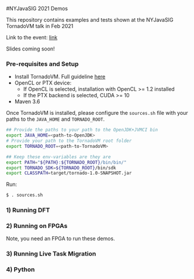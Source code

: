 #NYJavaSIG 2021 Demos 

This repository contains examples and tests shown at the NYJavaSIG TornadoVM talk in Feb 2021

Link to the event: [link](https://www.eventbrite.com/e/transparent-heterogeneous-computing-for-java-via-tornadovm-tickets-138156215961)

Slides coming soon! 

### Pre-requisites and Setup

* Install TornadoVM. Full guideline [here](https://github.com/beehive-lab/TornadoVM/blob/master/INSTALL.md)
* OpenCL or PTX device:
  * If OpenCL is selected, installation with OpenCL >= 1.2 installed
  * If the PTX backend is selected, CUDA >= 10  
* Maven 3.6

Once TornadoVM is installed, please configure the `sources.sh` file with your paths to the `JAVA_HOME` and `TORNADO_ROOT`.

```bash
## Provide the paths to your path to the OpenJDK+JVMCI bin
export JAVA_HOME=<path-to-OpenJDK>
# Provide your path to the TornadoVM root folder
export TORNADO_ROOT=<path-to-TornadoVM>

## Keep these env-variables are they are
export PATH="${PATH}:${TORNADO_ROOT}/bin/bin/"
export TORNADO_SDK=${TORNADO_ROOT}/bin/sdk
export CLASSPATH=target/tornado-1.0-SNAPSHOT.jar
```

Run:
```bash
$ . sources.sh
```

### 1) Running DFT


### 2) Running on FPGAs

Note, you need an FPGA to run these demos. 


### 3) Running Live Task Migration 


### 4) Python 

